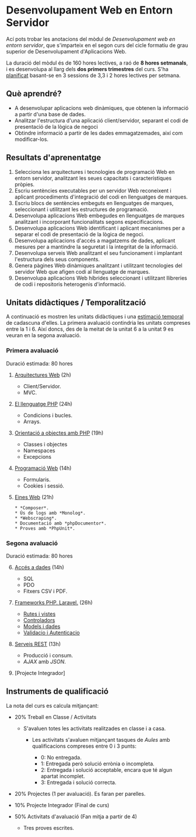 # Desenvolupament Web en Entorn Servidor

Ací pots trobar les anotacions del mòdul de *Desenvolupament web en entorn servidor*, que s'imparteix en el segon curs del cicle formatiu de grau superior de Desenvolupament d'Aplicacions Web.

La duració del mòdul és de 160 hores lectives, a raó de **8 hores setmanals**, i es desenvolupa al llarg dels **dos primers trimestres** del curs. S'ha [planificat](planning.md) basant-se en 3 sessions de 3,3 i 2 hores lectives per setmana.

## Què aprendré?

* A desenvolupar aplicacions web dinàmiques, que obtenen la informació a partir d'una base de dades.
* Analitzar l'estructura d'una aplicació client/servidor, separant el codi de presentació de la lògica de negoci
* Obtindre informació a partir de les dades emmagatzemades, així com modificar-los.

## Resultats d'aprenentatge

1. Selecciona les arquitectures i tecnologies de programació Web en entorn servidor, analitzant les seues capacitats i característiques pròpies.
2. Escriu sentències executables per un servidor Web reconeixent i aplicant procediments d'integració del codi en llenguatges de marques.
3. Escriu blocs de sentències embeguts en llenguatges de marques, seleccionant i utilitzant les estructures de programació.
4. Desenvolupa aplicacions Web embegudes en llenguatges de marques analitzant i incorporant funcionalitats segons especificacions.
5. Desenvolupa aplicacions Web identificant i aplicant mecanismes per a separar el codi de presentació de la lògica de negoci.
6. Desenvolupa aplicacions d'accés a magatzems de dades, aplicant mesures per a mantindre la seguretat i la integritat de la informació.
7. Desenvolupa serveis Web analitzant el seu funcionament i implantant l'estructura dels seus components.
8. Genera pàgines Web dinàmiques analitzant i utilitzant tecnologies del servidor Web que afigen codi al llenguatge de marques.
9. Desenvolupa aplicacions Web híbrides seleccionant i utilitzant llibreries de codi i repositoris heterogenis d'informació.

## Unitats didàctiques / Temporalització

A continuació es mostren les unitats didàctiques i una [estimació temporal](planning.md) de cadascuna d'elles.
La primera avaluació contindria les unitats compreses entre la 1 i 6. Així doncs, des de la meitat de la unitat 6 a la unitat 9 es veuran en la segona avaluació.


### Primera avaluació

Duració estimada: 80 hores

1. [Arquitectures Web](01arquitecturas.md) (2h)

     * Client/Servidor. 
     * MVC.

2. [El llenguatge PHP](02php.md) (24h)
   
     * Condicions i bucles.
     * Arrays.

3. [Orientació a objectes amb PHP](03phpoo.md) (19h)

     * Classes i objectes 
     * Namespaces
     * Excepcions
   
4. [Programació Web](04web.md) (14h)

     * Formularis.
     * Cookies i sessió.

5. [Eines Web](05herramientas.md) (21h)

       * *Composer*.
       * Ús de logs amb *Monolog*.
       * *Webscraping*.
       * Documentació amb *phpDocumentor*.
       * Proves amb *PhpUnit*.

### Segona avaluació

Duració estimada: 80 hores

6. [Accés a dades](06accesoDatos.md) (14h)

     * SQL
     * PDO
     * Fitxers CSV i PDF.

   
7. [Frameworks PHP. Laravel.](07frameworks.md) (26h)
   
     * [Rutes i vistes](07laravelRutesVistes.md)
     * [Controladors](07laravelControladors.md)
     * [Models i dades](07laravelModelsDades.md)
     * [Validacio i Autenticacio](07laravelValidacioAutenticacio.md)
     

8. [Serveis REST](08laravelRestFull.md) (13h)

    * Producció i consum.
    * *AJAX* amb *JSON*.
   

9. [Projecte Integrador]

## Instruments de qualificació

La nota del curs es calcula mitjançant:

  * 20% Treball en Classe / Activitats
    * S'avaluen totes les activitats realitzades en classe i a casa. 
      * Les activitats s'avaluen mitjançant tasques de *Aules* amb qualificacions compreses entre 0 i 3 punts:
      
         * 0: No entregada.
         * 1: Entregada però solució errònia o incompleta.
         * 2: Entregada i solució acceptable, encara que té algun apartat incomplet.
         * 3: Entregada i solució correcta.
    
  * 20% Projectes (1 per avaluació). Es faran per parelles.
  * 10% Projecte Integrador (Final de curs)

  * 50% Activitats d'avaluació (Fan mitja a partir de 4)
     * Tres proves escrites.

